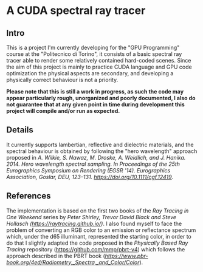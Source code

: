 # A CUDA spectral ray tracer

## Intro
This is a project I'm currently developing for the "GPU Programming" course at the "Politecnico di Torino", it consists of a basic spectral ray tracer able to render some relatively contained hard-coded scenes.
Since the aim of this project is mainly to practice CUDA language and GPU code optimization the physical aspects are secondary, and developing a physically correct behaviour is not a priority.

__Please note that this is still a work in progress, as such the code may appear particularly rough, unorganized and poorly documented, I also do not guarantee that at any given point in time during development this project will compile and/or run as expected.__

## Details
It currently supports lambertian, reflective and dielectric materials, and the spectral behaviour is obtained by following the "hero wavelength" approach proposed in *A. Wilkie, S. Nawaz, M. Droske, A. Weidlich, and J. Hanika. 2014. Hero wavelength spectral sampling. In Proceedings of the 25th Eurographics Symposium on Rendering (EGSR '14). Eurographics Association, Goslar, DEU, 123–131. https://doi.org/10.1111/cgf.12419*.

## References
The implementation is based on the first two books of the _Ray Tracing in One Weekend_ series by _Peter Shirley, Trevor David Black and Steve Hollasch (https://raytracing.github.io/)_.
I also found myself to face the problem of converting an RGB color to an emission or reflectance spectrum which, under the d65 illuminant, represented the starting color, in order to do that I slightly adapted the code proposed in the _Physically Based Ray Tracing_ repository (https://github.com/mmp/pbrt-v4) which follows the approach described in the PBRT book (_https://www.pbr-book.org/4ed/Radiometry,_Spectra,_and_Color/Color_).
